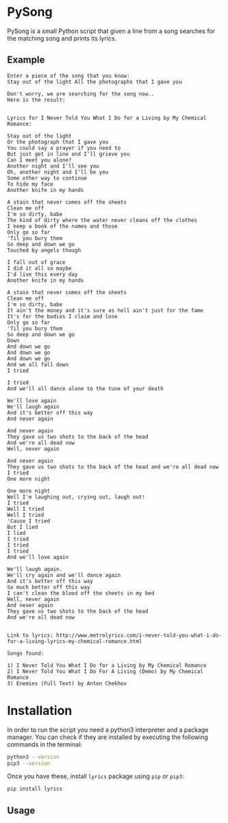 # PySong

PySong is a small Python script that given a line from a song searches for the matching song and prints its lyrics.

## Example

```
Enter a piece of the song that you know:
Stay out of the light All the photographs that I gave you

Don't worry, we are searching for the song now..
Here is the result:


Lyrics for I Never Told You What I Do for a Living by My Chemical Romance:

Stay out of the light
Or the photograph that I gave you
You could say a prayer if you need to
But just get in line and I'll grieve you
Can I meet you alone?
Another night and I'll see you
Oh, another night and I'll be you
Some other way to continue
To hide my face
Another knife in my hands

A stain that never comes off the sheets
Clean me off
I'm so dirty, babe
The kind of dirty where the water never cleans off the clothes
I keep a book of the names and those
Only go so far
'Til you bury them
So deep and down we go
Touched by angels though

I fall out of grace
I did it all so maybe
I'd live this every day
Another knife in my hands

A stain that never comes off the sheets
Clean me off
I'm so dirty, babe
It ain't the money and it's sure as hell ain't just for the fame
It's for the bodies I claim and lose
Only go so far
'Til you bury them
So deep and down we go
Down
And down we go
And down we go
And down we go
And we all fall down
I tried

I tried
And we'll all dance alone to the tune of your death

We'll love again
We'll laugh again
And it's better off this way
And never again

And never again
They gave us two shots to the back of the head
And we're all dead now
Well, never again

And never again
They gave us two shots to the back of the head and we're all dead now
I tried
One more night

One more night
Well I'm laughing out, crying out, laugh out!
I tried
Well I tried
Well I tried
'Cause I tried
But I lied
I lied
I tried
I tried
I tried
And we'll love again

We'll laugh again.
We'll cry again and we'll dance again
And it's better off this way
So much better off this way
I can't clean the blood off the sheets in my bed
Well, never again
And never again
They gave us two shots to the back of the head
And we're all dead now


Link to lyrics: http://www.metrolyrics.com/i-never-told-you-what-i-do-for-a-living-lyrics-my-chemical-romance.html

Songs found:

1) I Never Told You What I Do for a Living by My Chemical Romance
2) I Never Told You What I Do For A Living (Demo) by My Chemical Romance
3) Enemies (Full Text) by Anton Chekhov
```

# Installation

In order to run the script you need a python3 interpreter and a package manager. You can check if they are installed by executing the following commands in the terminal:

```bash
python3 --version
pip3 --version
```

Once you have these, install `lyrics` package using `pip` or `pip3`:

```bash
pip install lyrics
```

## Usage
